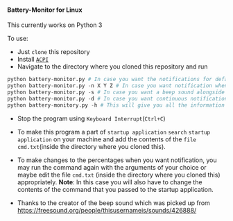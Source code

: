 #### Battery-Monitor for Linux

This currently works on Python 3

To use:

- Just `clone` this repository
- Install [`ACPI`](https://en.wikipedia.org/wiki/Advanced_Configuration_and_Power_Interface)
- Navigate to the directory where you cloned this repository and run

```python
python battery-monitor.py # In case you want the notifications for default values(50, 30, 10, 5).
python battery-monitor.py -n X Y Z # In case you want notification when battery is at X%, Y%, Z%, you can give as many values as you wish
python battery-monitor.py -s # In case you want a beep sound alongside the visual notification
python battery-monitor.py -d # In case you want continuous notifications when the battery is discharging.(extremely useful for people with faulty batteries)
python battery-monitory.py -h # This will give you all the information required to run the file
```

- Stop the program using `Keyboard Interrupt`(`Ctrl+C`)

- To make this program a part of `startup application` `search` `startup application` on your machine and add the contents of the `file` `cmd.txt`(inside the directory where you cloned this).

- To make changes to the percentages when you want notification, you may run the command again with the arguments of your choice or maybe edit the file `cmd.txt` (inside the directory where you cloned this) appropriately.
**Note**: In this case you will also have to change the contents of the command that you passed to the startup application.

- Thanks to the creator of the beep sound which was picked up from https://freesound.org/people/thisusernameis/sounds/426888/
